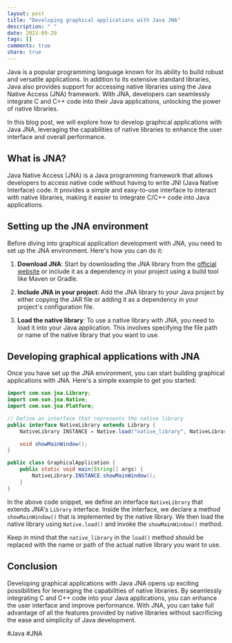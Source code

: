 ```yaml
---
layout: post
title: "Developing graphical applications with Java JNA"
description: " "
date: 2023-09-29
tags: []
comments: true
share: true
---
```


Java is a popular programming language known for its ability to build robust and versatile applications. In addition to its extensive standard libraries, Java also provides support for accessing native libraries using the Java Native Access (JNA) framework. With JNA, developers can seamlessly integrate C and C++ code into their Java applications, unlocking the power of native libraries.

In this blog post, we will explore how to develop graphical applications with Java JNA, leveraging the capabilities of native libraries to enhance the user interface and overall performance.

## What is JNA?

Java Native Access (JNA) is a Java programming framework that allows developers to access native code without having to write JNI (Java Native Interface) code. It provides a simple and easy-to-use interface to interact with native libraries, making it easier to integrate C/C++ code into Java applications.

## Setting up the JNA environment

Before diving into graphical application development with JNA, you need to set up the JNA environment. Here's how you can do it:

1. **Download JNA**: Start by downloading the JNA library from the [official website](https://github.com/java-native-access/jna) or include it as a dependency in your project using a build tool like Maven or Gradle.

2. **Include JNA in your project**: Add the JNA library to your Java project by either copying the JAR file or adding it as a dependency in your project's configuration file.

3. **Load the native library**: To use a native library with JNA, you need to load it into your Java application. This involves specifying the file path or name of the native library that you want to use.

## Developing graphical applications with JNA

Once you have set up the JNA environment, you can start building graphical applications with JNA. Here's a simple example to get you started:

```java
import com.sun.jna.Library;
import com.sun.jna.Native;
import com.sun.jna.Platform;

// Define an interface that represents the native library
public interface NativeLibrary extends Library {
    NativeLibrary INSTANCE = Native.load("native_library", NativeLibrary.class);

    void showMainWindow();
}

public class GraphicalApplication {
    public static void main(String[] args) {
        NativeLibrary.INSTANCE.showMainWindow();
    }
}
```
In the above code snippet, we define an interface `NativeLibrary` that extends JNA's `Library` interface. Inside the interface, we declare a method `showMainWindow()` that is implemented by the native library. We then load the native library using `Native.load()` and invoke the `showMainWindow()` method.

Keep in mind that the `native_library` in the `load()` method should be replaced with the name or path of the actual native library you want to use.

## Conclusion

Developing graphical applications with Java JNA opens up exciting possibilities for leveraging the capabilities of native libraries. By seamlessly integrating C and C++ code into your Java applications, you can enhance the user interface and improve performance. With JNA, you can take full advantage of all the features provided by native libraries without sacrificing the ease and simplicity of Java development.

#Java #JNA